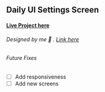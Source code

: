 ## Daily UI Settings Screen

#### [Live Project here]()

###### Designed by me 🙋 . [Link here](https://dribbble.com/shots/14779022-Settings-Page?utm_source=Clipboard_Shot&utm_campaign=prince-appiah&utm_content=Settings%20Page&utm_medium=Social_Share)

###### Future Fixes

- [ ] Add responsiveness
- [ ] Add new screens
